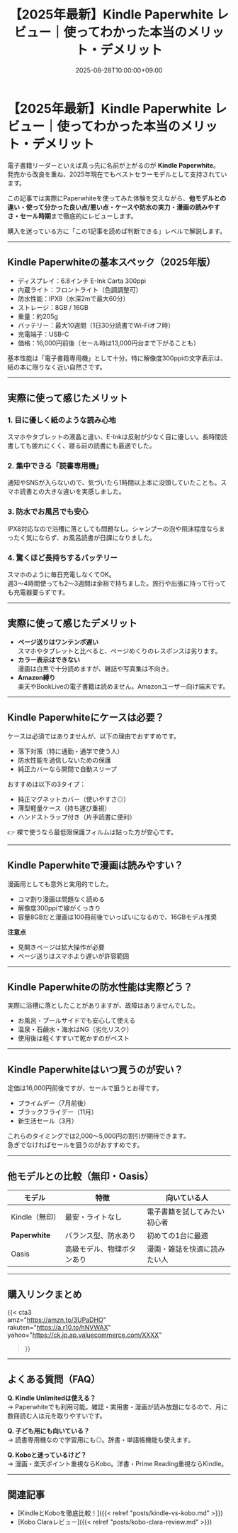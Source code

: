 ﻿---
title: "【2025年最新】Kindle Paperwhite レビュー｜使ってわかった本当のメリット・デメリット"
date: 2025-08-28T10:00:00+09:00
draft: false
description: "Kindle Paperwhiteの実機レビュー。使って感じたメリット・デメリット、ケースの必要性、防水性能、漫画の読みやすさ、セールの買い時まで3000文字以上で徹底解説。"
tags: ["Kindle", "電子書籍リーダー", "レビュー", "Amazon", "漫画", "防水", "ケース"]
---

# 【2025年最新】Kindle Paperwhite レビュー｜使ってわかった本当のメリット・デメリット

電子書籍リーダーといえば真っ先に名前が上がるのが **Kindle Paperwhite**。  
発売から改良を重ね、2025年現在でもベストセラーモデルとして支持されています。  

この記事では実際にPaperwhiteを使ってみた体験を交えながら、**他モデルとの違い・使って分かった良い点/悪い点・ケースや防水の実力・漫画の読みやすさ・セール時期**まで徹底的にレビューします。  

購入を迷っている方に「この1記事を読めば判断できる」レベルで解説します。  

---

## Kindle Paperwhiteの基本スペック（2025年版）

- ディスプレイ：6.8インチ E-Ink Carta 300ppi  
- 内蔵ライト：フロントライト（色調調整可）  
- 防水性能：IPX8（水深2mで最大60分）  
- ストレージ：8GB / 16GB  
- 重量：約205g  
- バッテリー：最大10週間（1日30分読書でWi-Fiオフ時）  
- 充電端子：USB-C  
- 価格：16,000円前後（セール時は13,000円台まで下がることも）  

基本性能は「電子書籍専用機」として十分。特に解像度300ppiの文字表示は、紙の本に限りなく近い自然さです。  

---

## 実際に使って感じたメリット

### 1. 目に優しく紙のような読み心地
スマホやタブレットの液晶と違い、E-Inkは反射が少なく目に優しい。長時間読書しても疲れにくく、寝る前の読書にも最適でした。  

### 2. 集中できる「読書専用機」
通知やSNSが入らないので、気づいたら1時間以上本に没頭していたことも。スマホ読書との大きな違いを実感しました。  

### 3. 防水でお風呂でも安心
IPX8対応なので浴槽に落としても問題なし。シャンプーの泡や飛沫程度ならまったく気にならず、お風呂読書が日課になりました。  

### 4. 驚くほど長持ちするバッテリー
スマホのように毎日充電しなくてOK。  
週3〜4時間使っても2〜3週間は余裕で持ちました。旅行や出張に持って行っても充電器要らずです。  

---

## 実際に使って感じたデメリット

- **ページ送りはワンテンポ遅い**  
  スマホやタブレットと比べると、ページめくりのレスポンスは劣ります。  
- **カラー表示はできない**  
  漫画は白黒で十分読めますが、雑誌や写真集は不向き。  
- **Amazon縛り**  
  楽天やBookLiveの電子書籍は読めません。Amazonユーザー向け端末です。  

---

## Kindle Paperwhiteにケースは必要？

ケースは必須ではありませんが、以下の理由でおすすめです。  
- 落下対策（特に通勤・通学で使う人）  
- 防水性能を過信しないための保護  
- 純正カバーなら開閉で自動スリープ  

おすすめは以下の3タイプ：  
- 純正マグネットカバー（使いやすさ◎）  
- 薄型軽量ケース（持ち運び重視）  
- ハンドストラップ付き（片手読書に便利）  

👉 裸で使うなら最低限保護フィルムは貼った方が安心です。  

---

## Kindle Paperwhiteで漫画は読みやすい？

漫画用としても意外と実用的でした。  
- コマ割り漫画は問題なく読める  
- 解像度300ppiで線がくっきり  
- 容量8GBだと漫画は100冊前後でいっぱいになるので、16GBモデル推奨  

**注意点**  
- 見開きページは拡大操作が必要  
- ページ送りはスマホより遅いが許容範囲  

---

## Kindle Paperwhiteの防水性能は実際どう？

実際に浴槽に落としたことがありますが、故障はありませんでした。  
- お風呂・プールサイドでも安心して使える  
- 温泉・石鹸水・海水はNG（劣化リスク）  
- 使用後は軽くすすいで乾かすのがベスト  

---

## Kindle Paperwhiteはいつ買うのが安い？

定価は16,000円前後ですが、セールで狙うとお得です。  
- プライムデー（7月前後）  
- ブラックフライデー（11月）  
- 新生活セール（3月）  

これらのタイミングでは2,000〜5,000円の割引が期待できます。  
急ぎでなければセールを狙うのがおすすめです。  

---

## 他モデルとの比較（無印・Oasis）

| モデル | 特徴 | 向いている人 |
|--------|------|--------------|
| Kindle（無印） | 最安・ライトなし | 電子書籍を試してみたい初心者 |
| **Paperwhite** | バランス型、防水あり | 初めての1台に最適 |
| Oasis | 高級モデル、物理ボタンあり | 漫画・雑誌を快適に読みたい人 |

---

## 購入リンクまとめ

{{< cta3  
amz="https://amzn.to/3UPaDHO"  
rakuten="https://a.r10.to/hNVWAX"  
yahoo="https://ck.jp.ap.valuecommerce.com/XXXX"  
>}}

---

## よくある質問（FAQ）

**Q. Kindle Unlimitedは使える？**  
→ Paperwhiteでも利用可能。雑誌・実用書・漫画が読み放題になるので、月に数冊読む人は元を取りやすいです。  

**Q. 子ども用にも向いている？**  
→ 読書専用機なので学習用にも◎。辞書・単語帳機能も使えます。  

**Q. Koboと迷っているけど？**  
→ 漫画・楽天ポイント重視ならKobo。洋書・Prime Reading重視ならKindle。  

---

## 関連記事
- [KindleとKoboを徹底比較！]({{< relref "posts/kindle-vs-kobo.md" >}})
- [Kobo Claraレビュー]({{< relref "posts/kobo-clara-review.md" >}})
